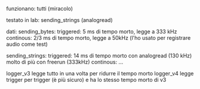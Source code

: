 funzionano:
tutti (miracolo)

testato in lab:
sending_strings (analogread)

dati:
sending_bytes:
triggered: 5 ms di tempo morto, legge a 333 kHz
continous: 2/3 ms di tempo morto, legge a 50kHz 
  (l'ho usato per registrare audio come test)

sending_strings:
triggered: 14 ms di tempo morto con analogread (130 kHz)
molto di più con freerun (333kHz)
continous: ...

logger_v3 legge tutto in una volta per ridurre il tempo morto
logger_v4 legge trigger per trigger (è più sicuro) e ha lo stesso tempo morto di v3

